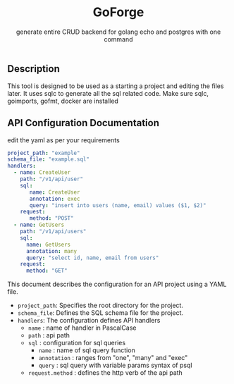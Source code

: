 <p align="center">

<h1 align="center">GoForge</h1>

<p align="center">
    generate entire CRUD backend for golang echo and postgres with one command
    <br />
    <br />
    
## Description
 This tool is designed to be used as a starting a project and editing the files later. It uses sqlc to generate all the sql related code. Make sure sqlc, goimports, gofmt, docker are installed

## API Configuration Documentation

edit the yaml as per your requirements
```yaml
project_path: "example"
schema_file: "example.sql"
handlers:
  - name: CreateUser
    path: "/v1/api/user"
    sql:
       name: CreateUser
       annotation: exec
       query: "insert into users (name, email) values ($1, $2)"
    request:
       method: "POST"
  - name: GetUsers
    path: "/v1/api/users"
    sql:
      name: GetUsers
      annotation: many
      query: "select id, name, email from users"
    request:
      method: "GET"
```

This document describes the configuration for an API project using a YAML file.

-   `project_path`: Specifies the root directory for the project.
-   `schema_file`:  Defines the SQL schema file for the project.
-  `handlers`: The configuration defines API handlers
	-  `name` : name of handler in PascalCase
	- `path` : api path
	- `sql` : configuration for sql queries
		-  `name` : name of sql query function
		- `annotation` : ranges from "one", "many" and "exec"
		- `query` : sql query with variable params syntax of psql
	- `request.method` : defines the http verb of the api path
